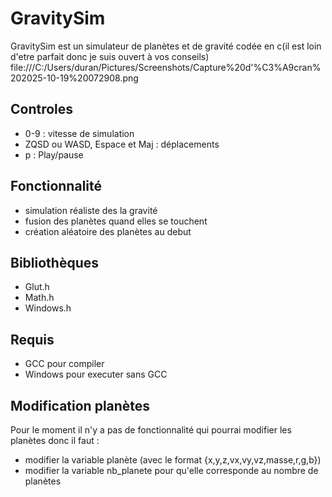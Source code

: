 # GravitySim
GravitySim est un simulateur de planètes et de gravité codée en c(il est loin d'etre parfait donc je suis ouvert à vos conseils)
file:///C:/Users/duran/Pictures/Screenshots/Capture%20d'%C3%A9cran%202025-10-19%20072908.png
## Controles
- 0-9 : vitesse de simulation
- ZQSD ou WASD, Espace et Maj : déplacements
- p : Play/pause

## Fonctionnalité
- simulation réaliste des la gravité
- fusion des planètes quand elles se touchent
- création aléatoire des planètes au debut

## Bibliothèques
- Glut.h
- Math.h
- Windows.h

## Requis
- GCC pour compiler
- Windows pour executer sans GCC

## Modification planètes
Pour le moment il n'y a pas de fonctionnalité qui pourrai modifier les planètes donc il faut :
- modifier la variable planète (avec le format {x,y,z,vx,vy,vz,masse,r,g,b})
- modifier la variable nb_planete pour qu'elle corresponde au nombre de planètes
